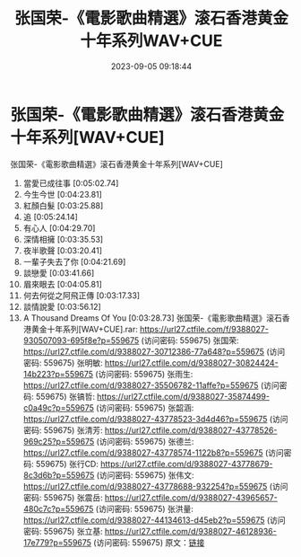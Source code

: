 ﻿---
title: 张国荣-《電影歌曲精選》滚石香港黄金十年系列WAV+CUE
date: 2023-09-05 09:18:44
categories: WAV车载音乐、镜像
tags: 华语中文
---
# 张国荣-《電影歌曲精選》滚石香港黄金十年系列[WAV+CUE]

张国荣-《電影歌曲精選》滚石香港黄金十年系列[WAV+CUE]
01. 當愛已成往事 [0:05:02.74]
02. 今生今世 [0:04:23.81]
03. 紅顏白髮 [0:03:25.88]
04. 追 [0:05:24.14]
05. 有心人 [0:04:29.70]
06. 深情相擁 [0:03:35.53]
07. 夜半歌聲 [0:03:20.41]
08. 一輩子失去了你 [0:04:21.69]
09. 談戀愛 [0:03:41.66]
10. 眉來眼去 [0:04:05.81]
11. 何去何從之阿飛正傳 [0:03:17.33]
12. 談情說愛 [0:03:56.12]
13. A Thousand Dreams Of You [0:03:28.73]
张国荣-《電影歌曲精選》滚石香港黄金十年系列[WAV+CUE].rar: https://url27.ctfile.com/f/9388027-930507093-695f8e?p=559675
(访问密码: 559675)
张国荣: https://url27.ctfile.com/d/9388027-30712386-77a648?p=559675
(访问密码: 559675)
张明敏: https://url27.ctfile.com/d/9388027-30824424-14b223?p=559675
(访问密码: 559675)
张雨生: https://url27.ctfile.com/d/9388027-35506782-11affe?p=559675
(访问密码: 559675)
张镐哲: https://url27.ctfile.com/d/9388027-35874499-c0a49c?p=559675
(访问密码: 559675)
张韶涵: https://url27.ctfile.com/d/9388027-43778523-3d4d46?p=559675
(访问密码: 559675)
张清芳: https://url27.ctfile.com/d/9388027-43778526-969c25?p=559675
(访问密码: 559675)
张德兰: https://url27.ctfile.com/d/9388027-43778574-1122b8?p=559675
(访问密码: 559675)
张行CD: https://url27.ctfile.com/d/9388027-43778679-8c3d6b?p=559675
(访问密码: 559675)
张伟文: https://url27.ctfile.com/d/9388027-43778688-932254?p=559675
(访问密码: 559675)
张震岳: https://url27.ctfile.com/d/9388027-43965657-480c7c?p=559675
(访问密码: 559675)
张洪量: https://url27.ctfile.com/d/9388027-44134613-d45eb2?p=559675
(访问密码: 559675)
张立基: https://url27.ctfile.com/d/9388027-46128936-17e779?p=559675
(访问密码: 559675)
原文：[链接](https://blog.sina.com.cn/s/blog_1647c7e76010313cb.html)